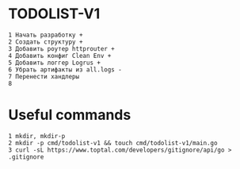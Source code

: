 # TODOLIST-V1

    1 Начать разработку +
    2 Создать структуру +
    3 Добавить роутер httprouter +
    4 Добавить конфиг Clean Env +
    5 Добавить логгер Logrus +
    6 Убрать артифакты из all.logs - 
    7 Перенести хандлеры
    8

# Useful commands
    1 mkdir, mkdir-p
    2 mkdir -p cmd/todolist-v1 && touch cmd/todolist-v1/main.go
    3 curl -sL https://www.toptal.com/developers/gitignore/api/go > .gitignore


